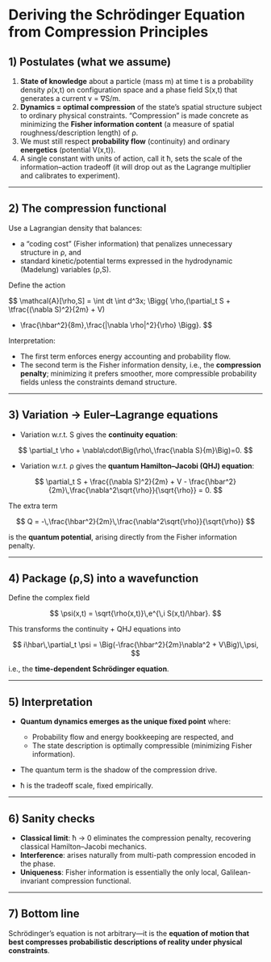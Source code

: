 # Deriving the Schrödinger Equation from Compression Principles

## 1) Postulates (what we assume)

1. **State of knowledge** about a particle (mass m) at time t is a probability density ρ(x,t) on configuration space and a phase field S(x,t) that generates a current v = ∇S/m.  
2. **Dynamics = optimal compression** of the state’s spatial structure subject to ordinary physical constraints. “Compression” is made concrete as minimizing the **Fisher information content** (a measure of spatial roughness/description length) of ρ.  
3. We must still respect **probability flow** (continuity) and ordinary **energetics** (potential V(x,t)).  
4. A single constant with units of action, call it ħ, sets the scale of the information–action tradeoff (it will drop out as the Lagrange multiplier and calibrates to experiment).

---

## 2) The compression functional

Use a Lagrangian density that balances:
- a “coding cost” (Fisher information) that penalizes unnecessary structure in ρ, and
- standard kinetic/potential terms expressed in the hydrodynamic (Madelung) variables (ρ,S).

Define the action

$$
\mathcal{A}[\rho,S] = \int dt \int d^3x\;
\Bigg\{
\rho\,(\partial_t S + \tfrac{(\nabla S)^2}{2m} + V)
+ \frac{\hbar^2}{8m}\,\frac{|\nabla \rho|^2}{\rho}
\Bigg\}.
$$

Interpretation:
- The first term enforces energy accounting and probability flow.  
- The second term is the Fisher information density, i.e., the **compression penalty**; minimizing it prefers smoother, more compressible probability fields unless the constraints demand structure.

---

## 3) Variation → Euler–Lagrange equations

- Variation w.r.t. S gives the **continuity equation**:

$$
\partial_t \rho + \nabla\cdot\Big(\rho\,\frac{\nabla S}{m}\Big)=0.
$$

- Variation w.r.t. ρ gives the **quantum Hamilton–Jacobi (QHJ) equation**:

$$
\partial_t S + \frac{(\nabla S)^2}{2m} + V - \frac{\hbar^2}{2m}\,\frac{\nabla^2\sqrt{\rho}}{\sqrt{\rho}} = 0.
$$

The extra term

$$
Q = -\,\frac{\hbar^2}{2m}\,\frac{\nabla^2\sqrt{\rho}}{\sqrt{\rho}}
$$

is the **quantum potential**, arising directly from the Fisher information penalty.

---

## 4) Package (ρ,S) into a wavefunction

Define the complex field

$$
\psi(x,t) = \sqrt{\rho(x,t)}\,e^{\,i S(x,t)/\hbar}.
$$

This transforms the continuity + QHJ equations into

$$
i\hbar\,\partial_t \psi = \Big(-\frac{\hbar^2}{2m}\nabla^2 + V\Big)\,\psi,
$$

i.e., the **time-dependent Schrödinger equation**.

---

## 5) Interpretation

- **Quantum dynamics emerges as the unique fixed point** where:
  - Probability flow and energy bookkeeping are respected, and  
  - The state description is optimally compressible (minimizing Fisher information).  

- The quantum term is the shadow of the compression drive.  
- ħ is the tradeoff scale, fixed empirically.

---

## 6) Sanity checks

- **Classical limit**: ħ → 0 eliminates the compression penalty, recovering classical Hamilton–Jacobi mechanics.  
- **Interference**: arises naturally from multi-path compression encoded in the phase.  
- **Uniqueness**: Fisher information is essentially the only local, Galilean-invariant compression functional.

---

## 7) Bottom line

Schrödinger’s equation is not arbitrary—it is the **equation of motion that best compresses probabilistic descriptions of reality under physical constraints**.  
